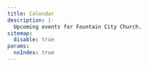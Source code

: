 ```yaml
---
title: Calendar
description: |-
  Upcoming events for Fountain City Church.
sitemap:
  disable: true
params:
  noIndex: true
---
```


